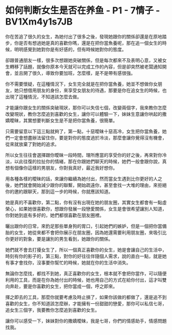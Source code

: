 # 如何判断女生是否在养鱼 - P1 - 7情子 - BV1Xm4y1s7JB

你在苦追了很久的女生，為她付出了很多之後，發現她跟你的關係卻還是在原地踏步，你是否有想過她是真的喜歡你嗎，還是在把你當魚養呢，那在追一個女生的時候，明明感覺到她對你是有好感的，但有時候她對你的態度。

卻跟普通朋友一樣，很多次想跟她突破關係，但是每次都來不及表明心意，又被女生轉移了話題，就像你原本今天就可以完成工作的內容，但是卻突然被老闆通知開會，並且開了很久，導致你要加班，怎麼樣，是不是帶有感很強。

你不需要懷疑，在這種情況下，女生完全就是在把你當魚養，她並不想做你女朋友，她只想借用朋友的身份，來享受女朋友的待遇，那要是你在追女生的時候，也出現了這種情況，不知道該怎麼去做。

才能讓你跟女生的關係突破現狀，那你可以失信七個，改變兩個字，我來教你怎麼改變現狀，教你怎麼追到喜歡的女生，讓你可以體驗一下，妹妹生意讓你哄起的撒嬌曖昧，其實想要判斷女生是不是把你當魚養，很簡單。

只需要留意以下這三點就夠了，第一點，十惡曖昧十惡高冷，女生把你當魚養，她們一定會想盡辦法留住你，要是對你的態度過於冷淡，那麼會讓你覺得沒有機會，從來就放棄了對她的追求。

所以女生往往會選擇跟你曖昧一段時間，理所應當的享受你的好之後，再來對你冷淡，以此往復的拉扯你的情緒，那在你跟她們聊天的時候，她們一般會跟你說，真想有個像你這樣的男朋友，你對我真好，最近我好想你。

用各種各樣的曖昧的話，來讓你繼續為她付出，然而當女生遇到比你更好的人之後，她們就會開始減少跟你的聯繫，開始疏遠你，甚至會找一大堆的理由，來拒絕你的邀約跟聊天，那到這一步的時候，你就應該知道。

她是真的不喜歡你，第二點，你有沒有出現在她的朋友圈，其實女生都會有一點虛榮心，如果她很喜歡你，想跟你發展一段戀愛關係，女生是會很希望讓別人知道，你對她到底有多好的，她們都很喜歡在朋友圈裡。

曬出跟你的日常，來釣足那些單身狗的胃口，引起她們的嫉妒，但是一個把你當備胎的女生，她從來都不會把你展示在朋友圈，因為她還需要利用朋友圈，來吸引比你更好的對象，要是讓別的男生看到，她跟你的關係。

她們就不會去打擾女生了，所以一個真正喜歡你的女生，她是會讓自己的生活中，時刻有你的影子的，第三點，對你的好往往伴隨個人需求，說的直白一點，就是她有事才會找你，沒事要你幫忙的時候，她就在你的生活中消失。

無論你怎麼找，都找不到她，真正喜歡你的女生，根本就不會把你當作，可以隨便利用的工具，而是在你為她付出的時候，她也用自己的方式在給你付出，這才叫雙向奔赴，要是你喜歡的女生，把你當成一個，呼之即來。

揮之即去的工具，那麼你就要考慮及時止損了，如果你該做的都做了，還是追不到喜歡的女生，你不知道該怎麼辦，才能擁有一份甜甜的戀愛，那你可以私信七哥，追女生三個字，我要教你怎麼追到喜歡的女生。

讓你可以感受一下，妹妹對你的撒嬌曖昧，我是七哥，你們的情感助手，情感問題找我。